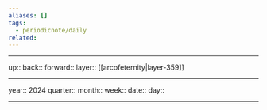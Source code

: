 ```yaml
---
aliases: []
tags:
  - periodicnote/daily
related:
---
```




***

up:: 
back:: 
forward:: 
layer:: [[arcofeternity|layer-359]]

***

year:: 2024
quarter:: 
month:: 
week:: 
date:: 
day:: 

***
